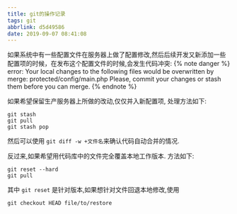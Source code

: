 ```yaml
---
title: git的操作记录
tags: git
abbrlink: d5d49586
date: 2019-09-07 08:41:08
---
```


如果系统中有一些配置文件在服务器上做了配置修改,然后后续开发又新添加一些配置项的时候，在发布这个配置文件的时候,会发生代码冲突:
{% note danger %}
error: Your local changes to the following files would be overwritten by merge:
protected/config/main.php
Please, commit your changes or stash them before you can merge.
{% endnote %}

如果希望保留生产服务器上所做的改动,仅仅并入新配置项, 处理方法如下:

```
git stash
git pull
git stash pop
```

然后可以使用 `git diff -w +文件名`来确认代码自动合并的情况.

反过来,如果希望用代码库中的文件完全覆盖本地工作版本. 方法如下:

```
git reset --hard
git pull
```

其中 `git reset` 是针对版本,如果想针对文件回退本地修改,使用

```
git checkout HEAD file/to/restore
```
